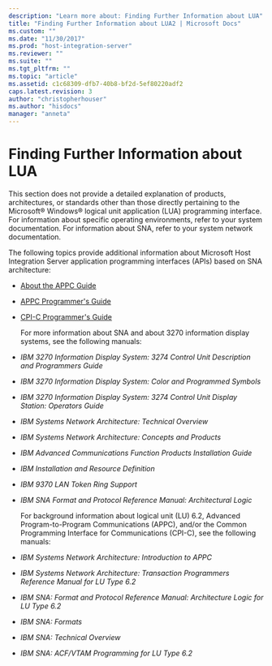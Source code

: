 ```yaml
---
description: "Learn more about: Finding Further Information about LUA"
title: "Finding Further Information about LUA2 | Microsoft Docs"
ms.custom: ""
ms.date: "11/30/2017"
ms.prod: "host-integration-server"
ms.reviewer: ""
ms.suite: ""
ms.tgt_pltfrm: ""
ms.topic: "article"
ms.assetid: c1c68309-dfb7-40b8-bf2d-5ef80220adf2
caps.latest.revision: 3
author: "christopherhouser"
ms.author: "hisdocs"
manager: "anneta"
---
```

# Finding Further Information about LUA
This section does not provide a detailed explanation of products, architectures, or standards other than those directly pertaining to the Microsoft® Windows® logical unit application (LUA) programming interface. For information about specific operating environments, refer to your system documentation. For information about SNA, refer to your system network documentation.  

 The following topics provide additional information about Microsoft Host Integration Server application programming interfaces (APIs) based on SNA architecture:  

- [About the APPC Guide](../core/appc-guide2.md)  

- [APPC Programmer's Guide](../core/appc-programmer-s-guide2.md)  

- [CPI-C Programmer's Guide](../core/cpi-c-programmer-s-guide1.md)  

  For more information about SNA and about 3270 information display systems, see the following manuals:  

- *IBM 3270 Information Display System: 3274 Control Unit Description and Programmers Guide*  

- *IBM 3270 Information Display System: Color and Programmed Symbols*  

- *IBM 3270 Information Display System: 3274 Control Unit Display Station: Operators Guide*  

- *IBM Systems Network Architecture: Technical Overview*  

- *IBM Systems Network Architecture: Concepts and Products*  

- *IBM Advanced Communications Function Products Installation Guide*  

- *IBM Installation and Resource Definition*  

- *IBM 9370 LAN Token Ring Support*  

- *IBM SNA Format and Protocol Reference Manual: Architectural Logic*  

  For background information about logical unit (LU) 6.2, Advanced Program-to-Program Communications (APPC), and/or the Common Programming Interface for Communications (CPI-C), see the following manuals:  

- *IBM Systems Network Architecture: Introduction to APPC*  

- *IBM Systems Network Architecture: Transaction Programmers Reference Manual for LU Type 6.2*  

- *IBM SNA: Format and Protocol Reference Manual: Architecture Logic for LU Type 6.2*  

- *IBM SNA: Formats*  

- *IBM SNA: Technical Overview*  

- *IBM SNA: ACF/VTAM Programming for LU Type 6.2*
